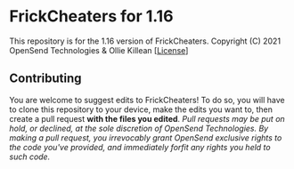 # FrickCheaters for 1.16
This repository is for the 1.16 version of FrickCheaters.
Copyright (C) 2021  OpenSend Technologies & Ollie Killean  [[License](https://github.com/FrickCheaters/1.16/blob/main/LICENSE)]

## Contributing
You are welcome to suggest edits to FrickCheaters! To do so, you will have to clone this repository to your device, make the edits you want to, then create a pull request **with the files you edited**. _Pull requests may be put on hold, or declined, at the sole discretion of OpenSend Technologies. By making a pull request, you irrevocably grant OpenSend exclusive rights to the code you've provided, and immediately forfit any rights you held to such code._
